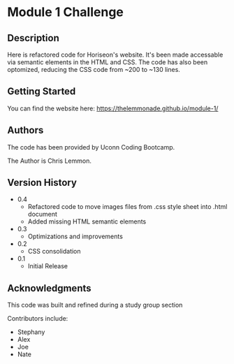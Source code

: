 # Module 1 Challenge

## Description

Here is refactored code for Horiseon's website. It's been made accessable via semantic elements in the HTML and CSS. The code has also been optomized, reducing the CSS code from ~200 to ~130 lines.

## Getting Started

You can find the website here: https://thelemmonade.github.io/module-1/

## Authors

The code has been provided by Uconn Coding Bootcamp.

The Author is Chris Lemmon.

## Version History

* 0.4
    * Refactored code to move images files from .css style sheet into .html document
    * Added missing HTML semantic elements
* 0.3
    * Optimizations and improvements
* 0.2
    * CSS consolidation
* 0.1
    * Initial Release

## Acknowledgments

This code was built and refined during a study group section

Contributors include:
* Stephany
* Alex
* Joe
* Nate
